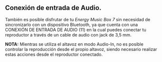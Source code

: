 
## Conexión de entrada de Audio.

También es posible disfrutar de tu *Energy Music Box 7* sin necesidad de sincronizarlo con un dispositivo Bluetooth, ya que cuenta con una CONEXIÓN DE ENTRADA DE AUDIO (11) en la cual puedes conectar tu reproductor a través de un cable de audio con jack de 3,5 mm.

**NOTA:** Mientras se utiliza el altavoz en modo  Audio-In, no es posible controlar la reproducción desde el propio altavoz, siendo necesario realizar estas acciones desde el reproductor conectado.


